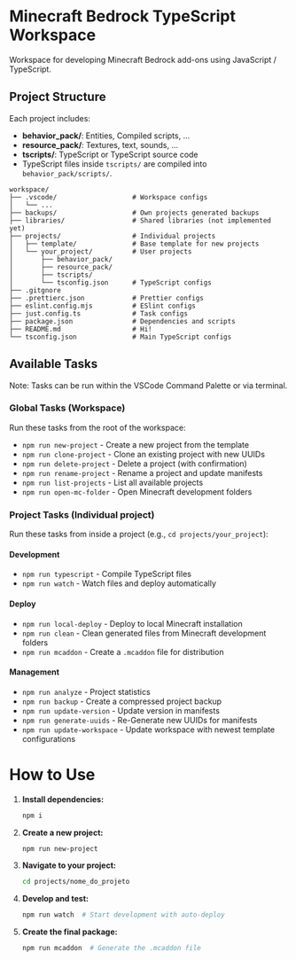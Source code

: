 # Minecraft Bedrock TypeScript Workspace
Workspace for developing Minecraft Bedrock add-ons using JavaScript / TypeScript.

## Project Structure
Each project includes:
- **behavior_pack/**: Entities, Compiled scripts, ...
- **resource_pack/**: Textures, text, sounds, ...
- **tscripts/**: TypeScript or TypeScript source code
- TypeScript files inside `tscripts/` are compiled into `behavior_pack/scripts/`.
```
workspace/
├── .vscode/                   # Workspace configs
│   └── ...
├── backups/                   # Own projects generated backups
├── libraries/                 # Shared libraries (not implemented yet)
├── projects/                  # Individual projects
│   ├── template/              # Base template for new projects
│   └── your_project/          # User projects
│       ├── behavior_pack/
│       ├── resource_pack/
│       ├── tscripts/
│       └── tsconfig.json      # TypeScript configs
├── .gitgnore
├── .prettierc.json            # Prettier configs
├── eslint.config.mjs          # ESlint configs
├── just.config.ts             # Task configs
├── package.json               # Dependencies and scripts
├── README.md                  # Hi!
└── tsconfig.json              # Main TypeScript configs

```

## Available Tasks
Note: Tasks can be run within the VSCode Command Palette or via terminal.

### Global Tasks (Workspace)
Run these tasks from the root of the workspace:
- `npm run new-project` - Create a new project from the template
- `npm run clone-project` - Clone an existing project with new UUIDs
- `npm run delete-project` - Delete a project (with confirmation)
- `npm run rename-project` - Rename a project and update manifests
- `npm run list-projects` - List all available projects
- `npm run open-mc-folder` - Open Minecraft development folders

### Project Tasks (Individual project)
Run these tasks from inside a project (e.g., `cd projects/your_project`):

#### Development
- `npm run typescript` - Compile TypeScript files
- `npm run watch` - Watch files and deploy automatically

#### Deploy
- `npm run local-deploy` - Deploy to local Minecraft installation
- `npm run clean` - Clean generated files from Minecraft development folders
- `npm run mcaddon` - Create a `.mcaddon` file for distribution

#### Management
- `npm run analyze` - Project statistics
- `npm run backup` - Create a compressed project backup
- `npm run update-version` - Update version in manifests
- `npm run generate-uuids` - Re-Generate new UUIDs for manifests
- `npm run update-workspace` - Update workspace with newest template configurations

# How to Use
1. **Install dependencies:**
   ```bash
   npm i
   ```
2. **Create a new project:**
   ```bash
   npm run new-project
   ```
3. **Navigate to your project:**
   ```bash
   cd projects/nome_do_projeto
   ```
4. **Develop and test:**
   ```bash
   npm run watch  # Start development with auto-deploy
   ```
5. **Create the final package:**
   ```bash
   npm run mcaddon  # Generate the .mcaddon file
   ```